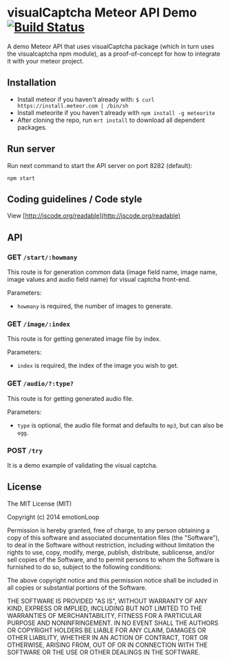 # visualCaptcha Meteor API Demo [![Build Status](https://travis-ci.org/emotionLoop/visualCaptcha-meteor.png?branch=master)](https://travis-ci.org/emotionLoop/visualCaptcha-meteor)

A demo Meteor API that uses visualCaptcha package (which in turn uses the visualcaptcha npm module), as a proof-of-concept for how to integrate it with your meteor project.


## Installation

+ Install meteor if you haven't already with: `$ curl https://install.meteor.com | /bin/sh`
+ Install meteorite if you haven't already with `npm install -g meteorite`
+ After cloning the repo, run `mrt install` to download all dependent packages.


## Run server

Run next command to start the API server on port 8282 (default):

```
npm start
```


## Coding guidelines / Code style

View [http://jscode.org/readable](http://jscode.org/readable)



## API

### GET `/start/:howmany`

This route is for generation common data (image field name, image name, image values and audio field name) for visual captcha front-end.

Parameters:

- `howmany` is required, the number of images to generate.

### GET `/image/:index`

This route is for getting generated image file by index. 

Parameters:

- `index` is required, the index of the image you wish to get.

### GET `/audio/?:type?`

This route is for getting generated audio file.

Parameters:

- `type` is optional, the audio file format and defaults to `mp3`, but can also be `ogg`.

### POST `/try` 

It is a demo example of validating the visual captcha.


## License

The MIT License (MIT)

Copyright (c) 2014 emotionLoop

Permission is hereby granted, free of charge, to any person obtaining a copy of
this software and associated documentation files (the "Software"), to deal in
the Software without restriction, including without limitation the rights to
use, copy, modify, merge, publish, distribute, sublicense, and/or sell copies of
the Software, and to permit persons to whom the Software is furnished to do so,
subject to the following conditions:

The above copyright notice and this permission notice shall be included in all
copies or substantial portions of the Software.

THE SOFTWARE IS PROVIDED "AS IS", WITHOUT WARRANTY OF ANY KIND, EXPRESS OR
IMPLIED, INCLUDING BUT NOT LIMITED TO THE WARRANTIES OF MERCHANTABILITY, FITNESS
FOR A PARTICULAR PURPOSE AND NONINFRINGEMENT. IN NO EVENT SHALL THE AUTHORS OR
COPYRIGHT HOLDERS BE LIABLE FOR ANY CLAIM, DAMAGES OR OTHER LIABILITY, WHETHER
IN AN ACTION OF CONTRACT, TORT OR OTHERWISE, ARISING FROM, OUT OF OR IN
CONNECTION WITH THE SOFTWARE OR THE USE OR OTHER DEALINGS IN THE SOFTWARE.
